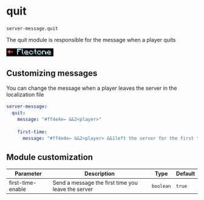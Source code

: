 # quit
`server-message.quit`

The quit module is responsible for the message when a player quits

![quit](quit.png)

## Customizing messages
You can change the message when a player leaves the server in the localization file
```yaml
server-message:
  quit:
    message: "#ff4e4e← &&2<player>"

    first-time:
      message: "#ff4e4e← &&2<player> &&1left the server for the first time"
```
## Module customization

| Parameter         | Description                                        | Type      | Default |
| ----------------- | -------------------------------------------------- | --------- | ------- |
| first-time-enable | Send a message the first time you leave the server | `boolean` | `true`  |